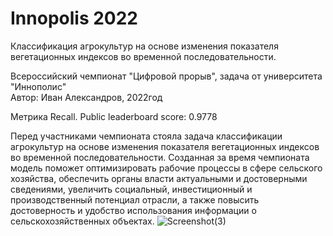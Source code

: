 # Innopolis 2022

Классификация агрокультур на основе изменения показателя вегетационных индексов во временной последовательности.

Всероссийский чемпионат "Цифровой прорыв", задача от университета "Иннополис" </br>
Автор: Иван Александров, 2022год </br>

Метрика Recall. Public leaderboard score: 0.9778 </br>

Перед участниками чемпионата стояла задача классификации агрокультур на основе изменения показателя вегетационных индексов во временной последовательности. Созданная за время чемпионата модель поможет оптимизировать рабочие процессы в сфере сельского хозяйства, обеспечить органы власти актуальными и достоверными сведениями, увеличить социальный, инвестиционный и производственный потенциал отрасли, а также повысить достоверность и удобство использования информации о сельскохозяйственных объектах.
![Screenshot(3)](https://user-images.githubusercontent.com/57288804/202900537-6fe5d83e-e411-4fa1-8a08-b14a3096532e.png)
